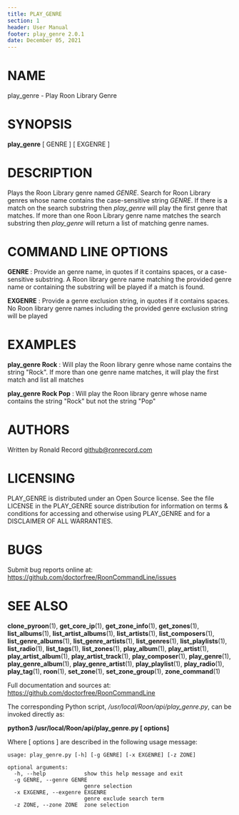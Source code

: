 ```yaml
---
title: PLAY_GENRE
section: 1
header: User Manual
footer: play_genre 2.0.1
date: December 05, 2021
---
```

# NAME
play_genre - Play Roon Library Genre

# SYNOPSIS
**play_genre** [ GENRE ] [ EXGENRE ]

# DESCRIPTION
Plays the Roon Library genre named *GENRE*. Search for Roon Library genres whose name contains the case-sensitive string *GENRE*. If there is a match on the search substring then *play_genre* will play the first genre that matches. If more than one Roon Library genre name matches the search substring then *play_genre* will return a list of matching genre names.

# COMMAND LINE OPTIONS
**GENRE**
:  Provide an genre name, in quotes if it contains spaces, or a case-sensitive substring. A Roon library genre name matching the provided genre name or containing the substring will be played if a match is found.

**EXGENRE**
: Provide a genre exclusion string, in quotes if it contains spaces. No Roon library genre names including the provided genre exclusion string will be played

# EXAMPLES
**play_genre Rock**
: Will play the Roon library genre whose name contains the string "Rock". If more than one genre name matches, it will play the first match and list all matches

**play_genre Rock Pop**
: Will play the Roon library genre whose name contains the string "Rock" but not the string "Pop"

# AUTHORS
Written by Ronald Record github@ronrecord.com

# LICENSING
PLAY_GENRE is distributed under an Open Source license.
See the file LICENSE in the PLAY_GENRE source distribution
for information on terms &amp; conditions for accessing and
otherwise using PLAY_GENRE and for a DISCLAIMER OF ALL WARRANTIES.

# BUGS
Submit bug reports online at: https://github.com/doctorfree/RoonCommandLine/issues

# SEE ALSO
**clone_pyroon**(1), **get_core_ip**(1), **get_zone_info**(1), **get_zones**(1), **list_albums**(1), **list_artist_albums**(1), **list_artists**(1), **list_composers**(1), **list_genre_albums**(1), **list_genre_artists**(1), **list_genres**(1), **list_playlists**(1), **list_radio**(1), **list_tags**(1), **list_zones**(1), **play_album**(1), **play_artist**(1), **play_artist_album**(1), **play_artist_track**(1), **play_composer**(1), **play_genre**(1), **play_genre_album**(1), **play_genre_artist**(1), **play_playlist**(1), **play_radio**(1), **play_tag**(1), **roon**(1), **set_zone**(1), **set_zone_group**(1), **zone_command**(1)

Full documentation and sources at: https://github.com/doctorfree/RoonCommandLine

The corresponding Python script, */usr/local/Roon/api/play_genre.py*,
can be invoked directly as:

**python3 /usr/local/Roon/api/play_genre.py [ options]**

Where [ options ] are described in the following usage message:

~~~~
usage: play_genre.py [-h] [-g GENRE] [-x EXGENRE] [-z ZONE]

optional arguments:
  -h, --help            show this help message and exit
  -g GENRE, --genre GENRE
                        genre selection
  -x EXGENRE, --exgenre EXGENRE
                        genre exclude search term
  -z ZONE, --zone ZONE  zone selection
~~~~
